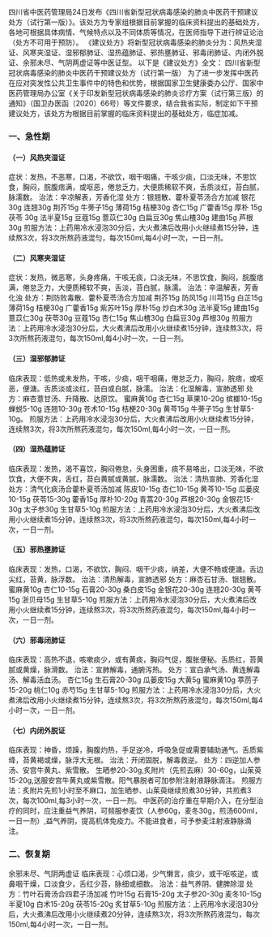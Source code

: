 四川省中医药管理局24日发布《四川省新型冠状病毒感染的肺炎中医药干预建议处方（试行第一版）》。该处方为专家组根据目前掌握的临床资料提出的基础处方，各地可根据具体病情、气候特点以及不同体质等情况，在医师指导下进行辨证论治（处方不可用于预防）。
《建议处方》将新型冠状病毒感染的肺炎分为：风热夹湿证、风寒夹湿证、湿邪郁肺证、湿热蕴肺证、邪热壅肺证、邪毒闭肺证、内闭外脱证、余邪未尽、气阴两虚证等中医证型。
以下是《建议处方》全文：
四川省新型冠状病毒感染的肺炎中医药干预建议处方（试行第一版）
为了进一步发挥中医药在应对突发性公共卫生事件中的特色和优势，根据国家卫生健康委办公厅、国家中医药管理局办公室《关于印发新型冠状病毒感染的肺炎诊疗方案（试行第三版）的通知》（国卫办医函〔2020〕66号）等文件要求，结合我省实际，制定如下干预建议处方，该处方为根据目前掌握的临床资料提出的基础处方，临症加减。

### 一、急性期

#### （一）风热夹湿证
症状：发热，不恶寒，口渴，不欲饮，咽干咽痛，干咳少痰，口淡无味，不思饮食，胸闷，脘腹痞满，或呕恶，倦怠乏力，大便质稀软不爽，舌质淡红，苔白腻，脉濡数。
治法：辛凉解表，芳香化湿
处方：银翘散、藿朴夏苓汤合方加减
银花30g  连翘30g  荆芥15g  牛蒡子15g  薄荷15g  桔梗30g  杏仁15g  广藿香15g  厚朴 15g  茯苓 30g  法半夏15g  豆蔻15g  薏苡仁30g  白扁豆30g  焦山楂30g  建曲15g  芦根30g
煎服方法：上药用冷水浸泡30分后，大火煮沸后改用小火继续煮15分钟，连续熬3次，将3次所熬药液混匀，每次150ml,每4小时一次，一日一剂。
#### （二）风寒夹湿证
症状：发热，微恶寒，头身疼痛，干咳无痰，口淡无味，不思饮食，胸闷，脘腹痞满，倦怠乏力，大便质稀软不爽，舌淡，苔白腻，脉濡。
治法：辛温解表，芳香化浊
处方：荆防败毒散、藿朴夏苓汤合方加减
荆芥15g  防风15g  川芎15g  白芷15g  薄荷15g  桔梗30g  广藿香15g  紫苏叶15g  厚朴15g  炒白术30g  法半夏15g  建曲15g  薏苡仁30g  茯苓30g  豆蔻15g  杏仁15g  焦山楂30g  白扁豆30g  芦根30g
煎服方法：上药用冷水浸泡30分后，大火煮沸后改用小火继续煮15分钟，连续熬3次，将3次所熬药液混匀，每次150ml,每4小时一次，一日一剂。
#### （三）湿邪郁肺证
临床表现：低热或未发热，干咳，少痰，咽干咽痛，倦怠乏力，胸闷，脘痞，或呕恶，便溏。舌质淡或淡红，苔白或白腻，脉濡。
治法：化湿解毒，宣肺透邪
处方：麻杏薏甘汤、升降散、达原饮。
蜜麻黄10g  杏仁15g  草果10-20g  槟榔10-15g  蝉蜕5-10g  连翘10-30g  苍术10-15g  桔梗20-30g  黄芩15g  牛蒡子15g  生甘草5-10g。
煎服方法：上药用冷水浸泡30分后，大火煮沸后改用小火继续煮15分钟，连续熬3次，将3次所熬药液混匀，每次150ml,每4小时一次，一日一剂。
#### （四）湿热蕴肺证
临床表现：发热，渴不喜饮，胸闷倦怠，头身困重，痰不易咯出，口淡无味，不欲饮食，大便不爽，舌红，苔白黄腻或黄腻，脉濡数。
治法：清热宣肺、芳香化湿
处方：清气化痰汤合藿朴夏苓汤加减
陈皮10-15g  杏仁10-15g  黄芩10-15g  瓜蒌皮10-15g  茯苓15-30g  藿香15g  厚朴10-20g  青蒿20-30g  芦根20-30g  金银花15-30g  太子参30g  生甘草5-10g
煎服方法：上药用冷水浸泡30分后，大火煮沸后改用小火继续煮15分钟，连续熬3次，将3次所熬药液混匀，每次150ml,每4小时一次，一日一剂。
#### （五）邪热壅肺证
临床表现：发热，口渴，不欲饮，胸闷、咽干少痰，纳差，大便不畅或便溏。舌边尖红，苔黄，脉浮数。
治法：清热解毒，宣肺透邪
处方：麻杏石甘汤、银翘散。
蜜麻黄10g  杏仁10-15g  石膏20-30g  桑白皮15g  金银花20-30g  连翘20-30g  黄芩15g  浙贝母15g  生甘草5-10g
煎服方法：上药用冷水浸泡30分后，大火煮沸后改用小火继续煮15分钟，连续熬3次，将3次所熬药液混匀，每次150ml,每4小时一次，一日一剂。
#### （六）邪毒闭肺证
临床表现：高热不退，咳嗽痰少，或有黄痰，胸闷气促，腹胀便秘。舌质红，苔黄腻或黄燥，脉滑数。
治法：宣肺解毒，通腑泻热。
处方：宣白承气汤、黄连解毒汤、解毒活血汤。
杏仁15g  生石膏20-30g  瓜蒌皮15g  大黄5g  蜜麻黄10g  葶苈子15-20g  桃仁10g  赤芍15g  生甘草5-10g
煎服方法：上药用冷水浸泡30分后，大火煮沸后改用小火继续煮15分钟，连续熬3次，将3次所熬药液混匀，每次150ml,每4小时一次，一日一剂。
#### （七）内闭外脱证
临床表现：神昏，烦躁，胸腹灼热，手足逆冷，呼吸急促或需要辅助通气。舌质紫绛，苔黄褐或燥，脉浮大无根。
治法：开闭固脱，解毒救逆。
处方：四逆加人参汤、安宫牛黄丸、紫雪散。
生晒参20-30g,炙附片（先煎去麻）30-60g，山茱萸15-20g,送服安宫牛黄丸或紫雪散。阳气暴脱者可加参附注射液静脉滴注。
煎服方法：炙附片先煎1小时至不麻口，加生晒参、山茱萸继续煎煮30分钟，共煎煮3次，每次100ml,每3小时一次，一日一剂。
中医药的治疗重在早期介入，在分型治疗的同时，应注重益气养阴，可频服参麦饮（人参60g，麦冬30g，煎汤600ml，一日一剂）,益气养阴，提高机体免疫力。不能进食者，可予参麦注射液静脉滴注。

### 二、恢复期
余邪未尽、气阴两虚证
临床表现：心烦口渴，少气懒言，痰少，或干呕咳逆，或鼻咽干燥，口淡食少，舌红少苔，脉细或细数。
治法：益气养阴、健脾除湿
处方：竹叶石膏汤合四君子汤加减
竹叶15g  石膏15-20g  太子参20-30g  麦冬10-15g  半夏10g  白术15-20g  茯苓15-20g  炙甘草5-10g
煎服方法：上药用冷水浸泡30分后，大火煮沸后改用小火继续煮20分钟，连续熬3次，将3次所熬药液混匀，每次150ml,每4小时一次，一日一剂。
